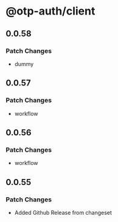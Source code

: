 # @otp-auth/client

## 0.0.58

### Patch Changes

- dummy

## 0.0.57

### Patch Changes

- workflow

## 0.0.56

### Patch Changes

- workflow

## 0.0.55

### Patch Changes

- Added Github Release from changeset
